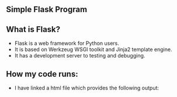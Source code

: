 ## Simple Flask Program

## What is Flask?
- Flask is a web framework for Python users.
- It is based on Werkzeug WSGI toolkit and Jinja2 template engine.
- It has a development server to testing and debugging.

## How my code runs:
- I have linked a html file which provides the following output: 
